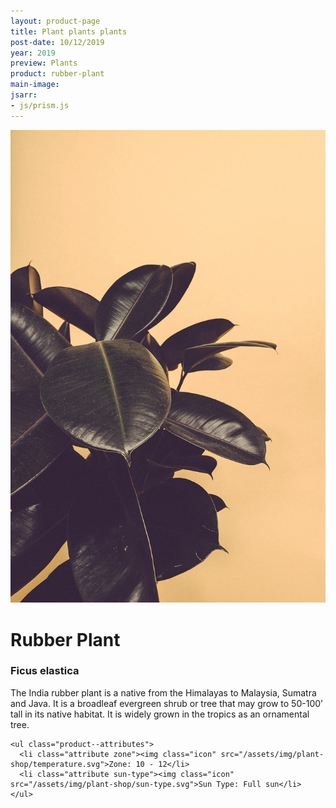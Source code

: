 ```yaml
---
layout: product-page
title: Plant plants plants
post-date: 10/12/2019
year: 2019
preview: Plants
product: rubber-plant
main-image: 
jsarr: 
- js/prism.js
---
```

  <div class="product--images">
    <img class="product--image" src="/assets/img/unsplash/scott-webb-KpuWtiszFQw-unsplash.jpg">
  </div>
  <div class="product--info">
    <h1 class="product--name">Rubber Plant</h1>
    <h3 class="product--scientific-name">Ficus elastica</h3>
    <p class="product--lede">The India rubber plant is a native from the Himalayas to Malaysia, Sumatra and Java. It is a broadleaf evergreen shrub or tree that may grow to 50-100’ tall in its native habitat. It is widely grown in the tropics as an ornamental tree.</p>

    <ul class="product--attributes">
      <li class="attribute zone"><img class="icon" src="/assets/img/plant-shop/temperature.svg">Zone: 10 - 12</li>
      <li class="attribute sun-type"><img class="icon" src="/assets/img/plant-shop/sun-type.svg">Sun Type: Full sun</li>
    </ul>
  </div>
